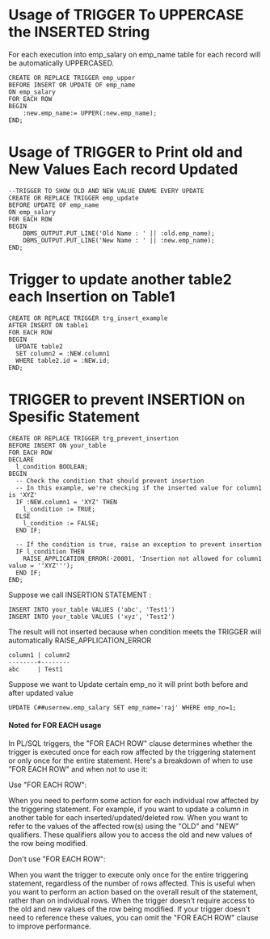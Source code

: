 
# Usage of TRIGGER To UPPERCASE the INSERTED String
For each execution into emp_salary on emp_name table for each record will be automatically UPPERCASED.
```
CREATE OR REPLACE TRIGGER emp_upper
BEFORE INSERT OR UPDATE OF emp_name
ON emp_salary
FOR EACH ROW
BEGIN
    :new.emp_name:= UPPER(:new.emp_name);
END;
```

# Usage of TRIGGER to Print old and New Values Each record Updated
```
--TRIGGER TO SHOW OLD AND NEW VALUE ENAME EVERY UPDATE
CREATE OR REPLACE TRIGGER emp_update
BEFORE UPDATE OF emp_name
ON emp_salary
FOR EACH ROW
BEGIN
    DBMS_OUTPUT.PUT_LINE('Old Name : ' || :old.emp_name);
    DBMS_OUTPUT.PUT_LINE('New Name : ' || :new.emp_name);
END;
```

# Trigger to update another table2 each Insertion on Table1
```
CREATE OR REPLACE TRIGGER trg_insert_example
AFTER INSERT ON table1
FOR EACH ROW
BEGIN
  UPDATE table2
  SET column2 = :NEW.column1
  WHERE table2.id = :NEW.id;
END;
```

# TRIGGER to prevent INSERTION on Spesific Statement
```
CREATE OR REPLACE TRIGGER trg_prevent_insertion
BEFORE INSERT ON your_table
FOR EACH ROW
DECLARE
  l_condition BOOLEAN;
BEGIN
  -- Check the condition that should prevent insertion
  -- In this example, we're checking if the inserted value for column1 is 'XYZ'
  IF :NEW.column1 = 'XYZ' THEN
    l_condition := TRUE;
  ELSE
    l_condition := FALSE;
  END IF;

  -- If the condition is true, raise an exception to prevent insertion
  IF l_condition THEN
    RAISE_APPLICATION_ERROR(-20001, 'Insertion not allowed for column1 value = ''XYZ''');
  END IF;
END;
```
Suppose we call INSERTION STATEMENT :
```
INSERT INTO your_table VALUES ('abc', 'Test1')
INSERT INTO your_table VALUES ('xyz', 'Test2')
```
The result will not inserted because when condition meets the TRIGGER will automatically RAISE_APPLICATION_ERROR
```
column1 | column2
--------+--------
abc     | Test1
```
Suppose we want to Update certain emp_no it will print both before and after updated value
```
UPDATE C##usernew.emp_salary SET emp_name='raj' WHERE emp_no=1;
```
#### Noted for FOR EACH usage
In PL/SQL triggers, the "FOR EACH ROW" clause determines whether the trigger is executed once for each row affected by the triggering statement or only once for the entire statement. Here's a breakdown of when to use "FOR EACH ROW" and when not to use it:

Use "FOR EACH ROW":

When you need to perform some action for each individual row affected by the triggering statement. For example, if you want to update a column in another table for each inserted/updated/deleted row.
When you want to refer to the values of the affected row(s) using the "OLD" and "NEW" qualifiers. These qualifiers allow you to access the old and new values of the row being modified.

Don't use "FOR EACH ROW":

When you want the trigger to execute only once for the entire triggering statement, regardless of the number of rows affected. This is useful when you want to perform an action based on the overall result of the statement, rather than on individual rows.
When the trigger doesn't require access to the old and new values of the row being modified. If your trigger doesn't need to reference these values, you can omit the "FOR EACH ROW" clause to improve performance.
